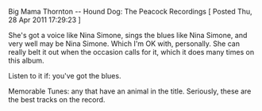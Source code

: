 Big Mama Thornton -- Hound Dog: The Peacock Recordings
[ Posted Thu, 28 Apr 2011 17:29:23 ]

She's got a voice like Nina Simone, sings the blues like Nina Simone, and very well may be Nina Simone. Which I'm OK with, personally. She can really belt it out when the occasion calls for it, which it does many times on this album.

Listen to it if: you've got the blues.

Memorable Tunes: any that have an animal in the title. Seriously, these are the best tracks on the record.

